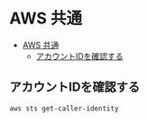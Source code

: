 # AWS 共通

- [AWS 共通](#aws-共通)
  - [アカウントIDを確認する](#アカウントidを確認する)

## アカウントIDを確認する

``` sh
aws sts get-caller-identity
```

